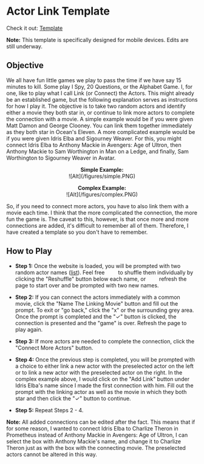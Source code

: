 # Actor Link Template

Check it out: [Template](https://grem1ly.github.io/actor_link_template/)

**Note:** This template is specifically designed for mobile devices. Edits are still underway.

## Objective

  We all have fun little games we play to pass the time if we have say 15 minutes to kill. Some play I Spy, 20 Questions, or the Alphabet Game. I, for one, like to play what I call Link (or Connect) the Actors. This might already be an established game, but the following explanation serves as instructions for how I play it. The objective is to take two random actors and identify either a movie they both star in, or continue to link more actors to complete the connection with a movie. A simple example would be if you were given Matt Damon and George Clooney. You can link them together immediately as they both star in Ocean's Eleven. A more complicated example would be if you were given Idris Elba and Sigourney Weaver. For this, you might connect Idris Elba to Anthony Mackie in Avengers: Age of Ultron, then Anthony Mackie to Sam Worthington in Man on a Ledge, and finally, Sam Worthington to Sigourney Weaver in Avatar.

  <p align="center">
  <b>Simple Example:</b></br>
  ![Alt](/figures/simple.PNG)</br>
  </p>

  <p align="center">
  <b>Complex Example:</b></br>
  ![Alt](/figures/complex.PNG)
  </p>

  So, if you need to connect more actors, you have to also link them with a movie each time. I think that the more complicated the connection, the more fun the game is. The caveat to this, however, is that once more and more connections are added, it's difficult to remember all of them. Therefore, I have created a template so you don't have to remember.  

## How to Play

  * **Step 1:** Once the website is loaded, you will be prompted with two random actor names ([list](docs/actor_names.csv)). Feel free &nbsp;&nbsp;&nbsp;&nbsp;&nbsp;&nbsp;&nbsp;&nbsp;to shuffle them individually by clicking the "Reshuffle" button below each name, or &nbsp;&nbsp;&nbsp;&nbsp;&nbsp;&nbsp;&nbsp;&nbsp;refresh the page to start over and be prompted with two new names.

  * **Step 2:** If you can connect the actors immediately with a common movie, click the "Name The Linking Movie" button and fill out the prompt. To exit or "go back," click the "x" or the surrounding grey area. Once the prompt is completed and the "<span>&#10003;</span>" button is clicked, the connection is presented and the "game" is over. Refresh the page to play again.

  * **Step 3:** If more actors are needed to complete the connection, click the "Connect More Actors" button.

  * **Step 4:** Once the previous step is completed, you will be prompted with a choice to either link a new actor with the preselected actor on the left or to link a new actor with the preselected actor on the right. In the complex example above, I would click on the "Add Link" button under Idris Elba's name since I made the first connection with him. Fill out the prompt with the linking actor as well as the movie in which they both star and then click the "<span>&#10003;</span>" button to continue.

  * **Step 5:** Repeat Steps 2 - 4.

  **Note:** All added connections can be edited after the fact. This means that if for some reason, I wanted to connect Idris Elba to Charlize Theron in Prometheus instead of Anthony Mackie in Avengers: Age of Ultron, I can select the box with Anthony Mackie's name, and change it to Charlize Theron just as with the box with the connecting movie. The preselected actors cannot be altered in this way.
